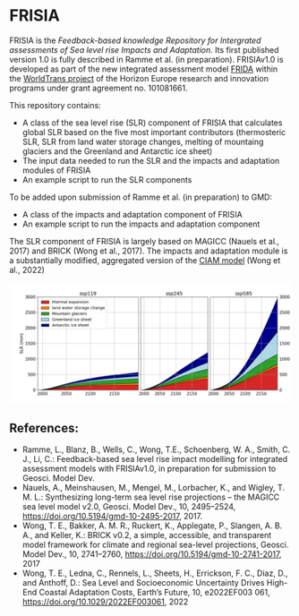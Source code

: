 # FRISIA
FRISIA is the *Feedback-based knowledge Repository for Intergrated assessments of Sea level rise Impacts and Adaptation*. Its first published version 1.0 is fully described in Ramme et al. (in preparation). FRISIAv1.0 is developed as part of the new integrated assessment model [FRIDA](https://github.com/metno/WorldTransFRIDA) within the [WorldTrans project](https://worldtrans-horizon.eu/) of the Horizon Europe research and innovation programs under grant agreement no. 101081661. 

This repository contains:
- A class of the sea level rise (SLR) component of FRISIA that calculates global SLR based on the five most important contributors (thermosteric SLR, SLR from land water storage changes, melting of mountaing glaciers and the Greenland and Antarctic ice sheet)
- The input data needed to run the SLR and the impacts and adaptation modules of FRISIA
- An example script to run the SLR components

To be added upon submission of Ramme et al. (in preparation) to GMD:
- A class of the impacts and adaptation component of FRISIA
- An example script to run the impacts and adaptation component

The SLR component of FRISIA is largely based on MAGICC (Nauels et al., 2017) and BRICK (Wong et al., 2017). The impacts and adaptation module is a substantially modified, aggregated version of the [CIAM model](https://github.com/raddleverse/MimiCIAM.jl) (Wong et al., 2022)

![](SLR_components.png)

## References:
- Ramme, L., Blanz, B., Wells, C., Wong, T.E., Schoenberg, W. A., Smith, C. J., Li, C.: Feedback-based sea level rise impact modelling for integrated assessment models with FRISIAv1.0, in preparation for submission to Geosci. Model Dev.
- Nauels, A., Meinshausen, M., Mengel, M., Lorbacher, K., and Wigley, T. M. L.: Synthesizing long-term sea level rise projections – the MAGICC sea level model v2.0, Geosci. Model Dev., 10, 2495–2524, https://doi.org/10.5194/gmd-10-2495-2017, 2017.
- Wong, T. E., Bakker, A. M. R., Ruckert, K., Applegate, P., Slangen, A. B. A., and Keller, K.: BRICK v0.2, a simple, accessible, and transparent model framework for climate and regional sea-level projections, Geosci. Model Dev., 10, 2741–2760, https://doi.org/10.5194/gmd-10-2741-2017, 2017
- Wong, T. E., Ledna, C., Rennels, L., Sheets, H., Errickson, F. C., Diaz, D., and Anthoff, D.: Sea Level and Socioeconomic Uncertainty Drives High-End Coastal Adaptation Costs, Earth’s Future, 10, e2022EF003 061, https://doi.org/10.1029/2022EF003061, 2022
